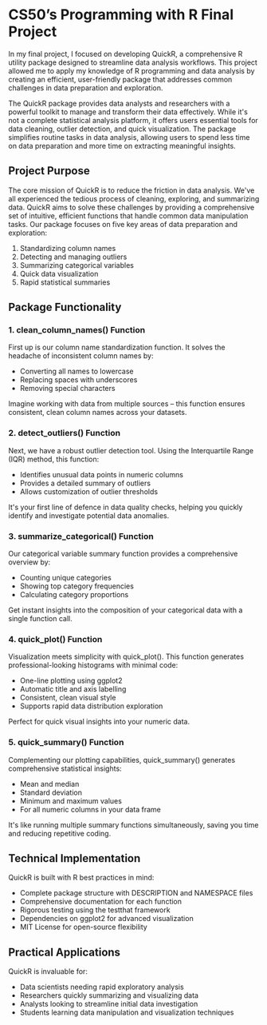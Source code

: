 # CS50’s Programming with R Final Project
In my final project, I focused on developing QuickR, a comprehensive R utility package designed to streamline data analysis workflows. 
This project allowed me to apply my knowledge of R programming and data analysis by creating an efficient, user-friendly package that addresses common challenges in data preparation and exploration.

The QuickR package provides data analysts and researchers with a powerful toolkit to manage and transform their data effectively. While it's not a complete statistical analysis platform, 
it offers users essential tools for data cleaning, outlier detection, and quick visualization. 
The package simplifies routine tasks in data analysis, allowing users to spend less time on data preparation and more time on extracting meaningful insights.

## Project Purpose 
The core mission of QuickR is to reduce the friction in data analysis. We've all experienced the tedious process of cleaning, exploring, and summarizing data. 
QuickR aims to solve these challenges by providing a comprehensive set of intuitive, efficient functions that handle common data manipulation tasks.
Our package focuses on five key areas of data preparation and exploration:
1.	Standardizing column names
2.	Detecting and managing outliers
3.	Summarizing categorical variables
4.	Quick data visualization
5.	Rapid statistical summaries

## Package Functionality 
### 1. clean_column_names() Function
First up is our column name standardization function. It solves the headache of inconsistent column names by:
-	Converting all names to lowercase
-	Replacing spaces with underscores
-	Removing special characters

Imagine working with data from multiple sources – this function ensures consistent, clean column names across your datasets.

### 2. detect_outliers() Function
Next, we have a robust outlier detection tool. Using the Interquartile Range (IQR) method, this function:
-	Identifies unusual data points in numeric columns
-	Provides a detailed summary of outliers
-	Allows customization of outlier thresholds

It's your first line of defence in data quality checks, helping you quickly identify and investigate potential data anomalies.

### 3. summarize_categorical() Function
Our categorical variable summary function provides a comprehensive overview by:
-	Counting unique categories
-	Showing top category frequencies
-	Calculating category proportions

Get instant insights into the composition of your categorical data with a single function call.

### 4. quick_plot() Function
Visualization meets simplicity with quick_plot(). This function generates professional-looking histograms with minimal code:
-	One-line plotting using ggplot2
-	Automatic title and axis labelling
-	Consistent, clean visual style
-	Supports rapid data distribution exploration

Perfect for quick visual insights into your numeric data.

### 5. quick_summary() Function
Complementing our plotting capabilities, quick_summary() generates comprehensive statistical insights:
-	Mean and median
-	Standard deviation
-	Minimum and maximum values
-	For all numeric columns in your data frame

It's like running multiple summary functions simultaneously, saving you time and reducing repetitive coding.

## Technical Implementation 
QuickR is built with R best practices in mind:
-	Complete package structure with DESCRIPTION and NAMESPACE files
-	Comprehensive documentation for each function
-	Rigorous testing using the testthat framework
-	Dependencies on ggplot2 for advanced visualization
-	MIT License for open-source flexibility

## Practical Applications 
QuickR is invaluable for:
-	Data scientists needing rapid exploratory analysis
-	Researchers quickly summarizing and visualizing data
-	Analysts looking to streamline initial data investigation
-	Students learning data manipulation and visualization techniques
